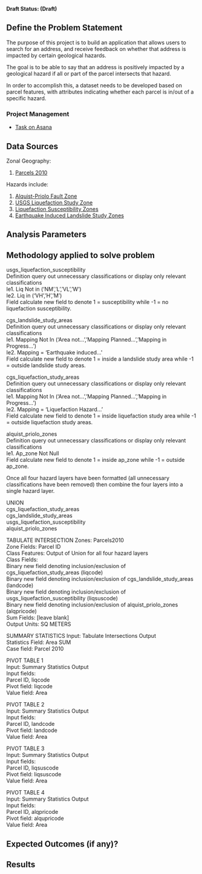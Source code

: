 **Draft Status: (Draft)**

## Define the Problem Statement
The purpose of this project is to build an application that allows users to search for an address, and receive feedback on whether that address is impacted by certain geological hazards.

The goal is to be able to say that an address is positively impacted by a geological hazard if all or part of the parcel intersects that hazard.

In order to accomplish this, a dataset needs to be developed based on parcel features, with attributes indicating whether each parcel is in/out of a specific hazard. 

### Project Management 
- [Task on Asana](https://app.asana.com/0/412103232252676/795829633431058/f)

## Data Sources
Zonal Geography:
1. [Parcels 2010](https://mtc.maps.arcgis.com/home/group.html?id=66c3ed0ebab0480788a9d2cf49afb57d#overview)

Hazards include: 
1. [Alquist-Priolo Fault Zone](https://mtc.maps.arcgis.com/home/item.html?id=1935ec41c8b04a21bff1ebb1e5c050ca)
2. [USGS Liquefaction Study Zone](https://mtc.maps.arcgis.com/home/item.html?id=044546a891414c90a17a54bb2aa594bb)
3. [Liquefaction Susceptibility Zones](https://mtc.maps.arcgis.com/home/item.html?id=b88a7506b3054189b2cbd475371b1199)
4. [Earthquake Induced Landslide Study Zones](https://mtc.maps.arcgis.com/home/item.html?id=2b40285fe87a402db105de31dd124dc0#overview)

## Analysis Parameters


## Methodology applied to solve problem
usgs_liquefaction_susceptibility  
Definition query out unnecessary classifications or display only relevant classifications  
	Ie1. Liq Not in (‘NM’,’L’,’VL’,’W’)  
	Ie2. Liq in (‘VH’,’H’,’M’)  
Field calculate new field to denote 1 = susceptibility while -1 = no liquefaction susceptibility.  

cgs_landslide_study_areas  
Definition query out unnecessary classifications or display only relevant classifications  
	Ie1. Mapping Not In (‘Area not…’,’Mapping Planned…’,’Mapping in Progress…’)  
	Ie2. Mapping = ‘Earthquake induced…'    
Field calculate new field to denote 1 = inside a landslide study area while -1 = outside landslide study areas.  

cgs_liquefaction_study_areas  
Definition query out unnecessary classifications or display only relevant classifications  
	Ie1. Mapping Not In (‘Area not…’,’Mapping Planned…’,’Mapping in Progress…’)  
	Ie2. Mapping = ‘Liquefaction Hazard…’  
Field calculate new field to denote 1 = inside liquefaction study area while -1 = outside liquefaction study areas.  

alquist_priolo_zones  
Definition query out unnecessary classifications or display only relevant classifications  
	Ie1. Ap_zone Not Null  
Field calculate new field to denote 1 = inside ap_zone while -1 = outside ap_zone.  

Once all four hazard layers have been formatted (all unnecessary classifications have been removed) then combine the four layers into a single hazard layer.

UNION  
cgs_liquefaction_study_areas  
cgs_landslide_study_areas  
usgs_liquefaction_susceptibility  
alquist_priolo_zones  

TABULATE INTERSECTION
	Zones:	Parcels2010  
	Zone Fields:	Parcel ID  
	Class Features:	Output of Union for all four hazard layers  
	Class Fields:  
		Binary new field denoting inclusion/exclusion of cgs_liquefaction_study_areas (liqcode)  
		Binary new field denoting inclusion/exclusion of cgs_landslide_study_areas (landcode)  
		Binary new field denoting inclusion/exclusion of usgs_liquefaction_susceptibility (liqsuscode)  
		Binary new field denoting inclusion/exclusion of alquist_priolo_zones (alqpricode)  
Sum Fields:	[leave blank]  
Output Units:	SQ METERS  

SUMMARY STATISTICS 
    Input:	Tabulate Intersections Output  
    Statistics Field:	Area SUM  
    Case field:	Parcel 2010  

PIVOT TABLE 1  
	Input:	Summary Statistics Output  
	Input fields:  
		Parcel ID, liqcode  
	Pivot field:	liqcode  
	Value field:	Area  

PIVOT TABLE 2  
	Input:	Summary Statistics Output  
	Input fields:  
		Parcel ID, landcode  
	Pivot field:	landcode  
	Value field:	Area  

PIVOT TABLE 3  
	Input:	Summary Statistics Output  
	Input fields:  
		Parcel ID, liqsuscode   
	Pivot field:	liqsuscode  
	Value field:	Area  

PIVOT TABLE 4  
	Input:	Summary Statistics Output  
	Input fields:  
		Parcel ID, alqpricode  
	Pivot field:	alqupricode  
	Value field:	Area  

## Expected Outcomes (if any)?


## Results



